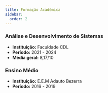 ```yaml
---
title: Formação Acadêmica
sidebar:
  order: 2
---
```


### Análise e Desenvolvimento de Sistemas

- **Instituição:** Faculdade CDL
- **Período:** 2021 - 2024
- **Média geral:** 8,17/10

### Ensino Médio

- **Instituição:** E.E.M Adauto Bezerra
- **Período:** 2016 - 2019
